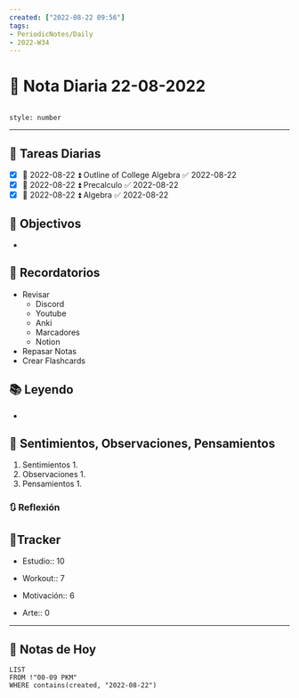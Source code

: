 ```yaml
---
created: ["2022-08-22 09:56"]
tags:
- PeriodicNotes/Daily
- 2022-W34
---
```


# 📅 Nota Diaria 22-08-2022
```toc

style: number

```

---
## 🔷 Tareas Diarias
- [x] 📅 2022-08-22 ⏫ Outline of College Algebra ✅ 2022-08-22
- [x] 📅 2022-08-22 ⏫ Precalculo ✅ 2022-08-22
- [x] 📅 2022-08-22 ⏫ Algebra ✅ 2022-08-22

## 🎯 Objectivos
- 
## 📕 Recordatorios
- Revisar
	- Discord
	- Youtube
	- Anki
	- Marcadores
	- Notion
- Repasar Notas
- Crear Flashcards

## 📚 Leyendo
- 
## 💬 Sentimientos, Observaciones, Pensamientos 
1. Sentimientos
	1. 
2. Observaciones
	1. 
3. Pensamientos
	1. 
### 🔃 Reflexión

## 🔷Tracker

- Estudio:: 10

- Workout:: 7

- Motivación:: 6

- Arte:: 0
---

## 📅 Notas de Hoy
```dataview
LIST 
FROM !"00-09 PKM" 
WHERE contains(created, "2022-08-22")
```